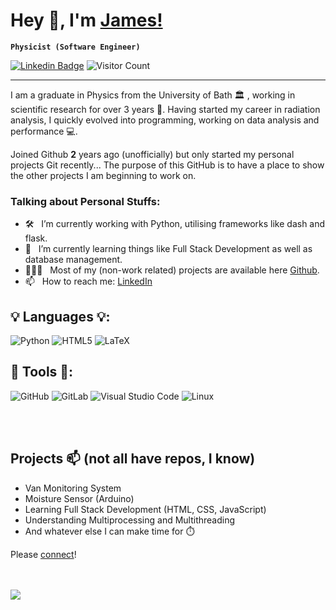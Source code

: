 # Hey 👋, I'm [James!](https://github.com/jamesdidathing)
**` Physicist (Software Engineer) `**

[![Linkedin Badge](https://img.shields.io/badge/-LinkedIn-blue?style=flat&logo=Linkedin&logoColor=white&link=https://www.linkedin.com/in/james-a-hodson/)](https://www.linkedin.com/in/james-a-hodson/)
![Visitor Count](https://komarev.com/ghpvc/?username=jamesdidathing&color=green)

-----------------------------------

I am a graduate in Physics from the University of Bath 🏛 , working in scientific research for over 3 years 🔬. Having started my career in radiation analysis, I quickly evolved into programming, working on data analysis and performance 💻. 

Joined Github **2** years ago (unofficially) but only started my personal projects Git recently... The purpose of this GitHub is to have a place to show the other projects I am beginning to work on.

### Talking about Personal Stuffs:

- 🛠 &nbsp; I’m currently working with Python, utilising frameworks like dash and flask.
- 🌱 &nbsp; I’m currently learning things like Full Stack Development as well as database management.
- 👨🏻‍💻 &nbsp; Most of my (non-work related) projects are available here [Github](https://github.com/jamesdidathing).
- 📫 &nbsp; How to reach me: [LinkedIn](https://www.linkedin.com/in/james-a-hodson/)

## 💡 Languages 💡:
![Python](https://img.shields.io/badge/python-3670A0?style=for-the-badge&logo=python&logoColor=ffdd54)
![HTML5](https://img.shields.io/badge/html5-%23E34F26.svg?style=for-the-badge&logo=html5&logoColor=white)
![LaTeX](https://img.shields.io/badge/latex-%23008080.svg?style=for-the-badge&logo=latex&logoColor=white)

## 🔨 Tools 🔨:
![GitHub](https://img.shields.io/badge/github-%23121011.svg?style=for-the-badge&logo=github&logoColor=white)
![GitLab](https://img.shields.io/badge/gitlab-%23181717.svg?style=for-the-badge&logo=gitlab&logoColor=white)
![Visual Studio Code](https://img.shields.io/badge/Visual%20Studio%20Code-0078d7.svg?style=for-the-badge&logo=visual-studio-code&logoColor=white)
![Linux](https://img.shields.io/badge/Linux-FCC624?style=for-the-badge&logo=linux&logoColor=black)


<br/><br/>
## Projects 📫 (not all have repos, I know)
- Van Monitoring System
- Moisture Sensor (Arduino)
- Learning Full Stack Development (HTML, CSS, JavaScript)
- Understanding Multiprocessing and Multithreading
- And whatever else I can make time for ⏱️

Please [connect](https://www.linkedin.com/in/james-a-hodson/)!

<br/><br/>
<a href="https://github.com/anuraghazra/github-readme-stats">
  <img align="center" src="https://github-readme-stats.vercel.app/api?username=jamesdidathing&show_icons=true&theme=radical" />
</a>



